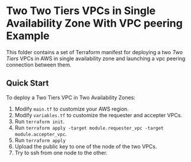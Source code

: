 # Two Two Tiers VPCs in Single Availability Zone With VPC peering Example

This folder contains a set of Terraform manifest for deploying a two *Two Tiers* VPCs in AWS in single availability zone
and launching a vpc peering connection between them.

## Quick Start

To deploy a Two Tiers VPC in Two Availability Zones:

1. Modify `main.tf` to customize your AWS region.
2. Modify `variables.tf` to customize the requester and accepter VPCs.
3. Run `terraform init`.
4. Run `terraform apply -target module.requester_vpc -target module.accepter_vpc`.
5. Run `terraform apply`
6. Upload the public key to one of the node of the two VPCs.
7. Try to ssh from one node to the other.

